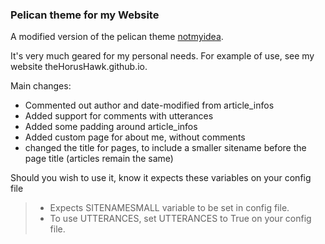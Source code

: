 ### Pelican theme for my Website

A modified version of the pelican theme [notmyidea](https://github.com/getpelican/pelican/tree/master/pelican/themes/notmyidea).


It's very much geared for my personal needs. For example of use, see my website theHorusHawk.github.io.

Main changes: 
- Commented out author and date-modified from article_infos 
- Added support for comments with utterances
- Added some padding around article_infos
- Added custom page for about me, without comments
- changed the title for pages, to include a smaller sitename before the page title (articles remain the same)


Should you wish to use it, know it expects these variables on your config file
> - Expects SITENAMESMALL variable to be set in config file.
> - To use UTTERANCES, set UTTERANCES to True on your config file. 

